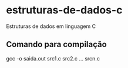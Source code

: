 # estruturas-de-dados-c
Estruturas de dados em linguagem C

## Comando para compilação
gcc -o saida.out src1.c src2.c ... srcn.c